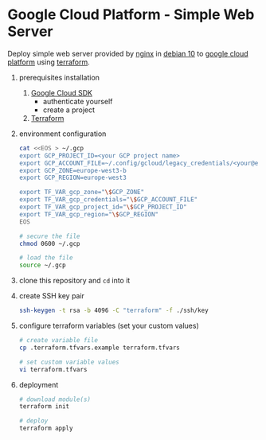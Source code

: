# Google Cloud Platform - Simple Web Server

Deploy simple web server provided by [nginx](https://www.nginx.com/) in [debian 10](https://www.debian.org/index.html) to [google cloud platform](https://cloud.google.com/) using [terraform](https://www.terraform.io/).

1. prerequisites installation

    1. [Google Cloud SDK](https://cloud.google.com/sdk/docs/install)
        * authenticate yourself
        * create a project
    1. [Terraform](https://learn.hashicorp.com/tutorials/terraform/install-cli)

1. environment configuration

    ```bash
    cat <<EOS > ~/.gcp
    export GCP_PROJECT_ID=<your GCP project name>
    export GCP_ACCOUNT_FILE=~/.config/gcloud/legacy_credentials/<your@email.com>/adc.json
    export GCP_ZONE=europe-west3-b
    export GCP_REGION=europe-west3
    
    export TF_VAR_gcp_zone="\$GCP_ZONE"
    export TF_VAR_gcp_credentials="\$GCP_ACCOUNT_FILE"
    export TF_VAR_gcp_project_id="\$GCP_PROJECT_ID"
    export TF_VAR_gcp_region="\$GCP_REGION"
    EOS
    
    # secure the file
    chmod 0600 ~/.gcp
    
    # load the file
    source ~/.gcp
    ```

1. clone this repository and `cd` into it

1. create SSH key pair

    ```bash
    ssh-keygen -t rsa -b 4096 -C "terraform" -f ./ssh/key
    ```

1. configure terraform variables (set your custom values)

    ```bash
    # create variable file
    cp .terraform.tfvars.example terraform.tfvars

    # set custom variable values
    vi terraform.tfvars
    ```

1. deployment

    ```bash
    # download module(s)
    terraform init

    # deploy
    terraform apply
    ```
